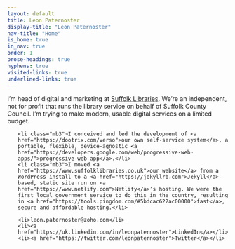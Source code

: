 ```yaml
---
layout: default
title: Leon Paternoster
display-title: "Leon Paternoster"
nav-title: "Home"
is_home: true
in_nav: true
order: 1
prose-headings: true
hyphens: true
visited-links: true
underlined-links: true
---
```


<p>I’m head of digital and marketing at <a href="https://www.suffolklibraries.co.uk">Suffolk Libraries</a>. We’re an independent, not for profit that runs the library service on behalf of Suffolk County Council. I’m trying to make modern, usable digital services on a limited budget.</p>

<ul>

    <li class="mb3">I conceived and led the development of <a href="https://dootrix.com/verso">our own self-service system</a>, a portable, flexible, device-agnostic <a href="https://developers.google.com/web/progressive-web-apps/">progressive web app</a>.</li>
    <li class="mb3">I moved <a href="https://www.suffolklibraries.co.uk">our website</a> from a WordPress install to a <a href="https://jekyllrb.com">Jekyll</a>-based, static site run on <a href="https://www.netlify.com">Netlify</a>’s hosting. We were the first local government service to do this in the country, resulting in <a href="https://tools.pingdom.com/#5bdcac622ac00000">fast</a>, secure and affordable hosting.</li>

</ul>

<ul class="list pl0">

    <li>leon.paternoster@zoho.com</li>
    <li><a href="https://uk.linkedin.com/in/leonpaternoster">LinkedIn</a></li>
    <li><a href="https://twitter.com/leonpaternoster">Twitter</a></li>

</ul>
